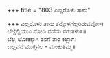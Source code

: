 +++
title = "803 ಎಲ್ಲರೊಳು ತಾನು"

+++
ಎಲ್ಲರೊಳು ತಾನು ತನ್ನೊಳಗೆಲ್ಲರಿರುವವೋ-।  
ಲೆಲ್ಲೆಲ್ಲಿಯುಂ ನೋಡಿ ನಡೆದು ನಗುತಳುತ॥  
ಬೆಲ್ಲ ಲೋಕಕ್ಕಾಗಿ ತನಗೆ ತಾಂ ಕಲ್ಲಾಗ।  
ಬಲ್ಲವನೆ ಮುಕ್ತನಲ - ಮಂಕುತಿಮ್ಮ॥  
